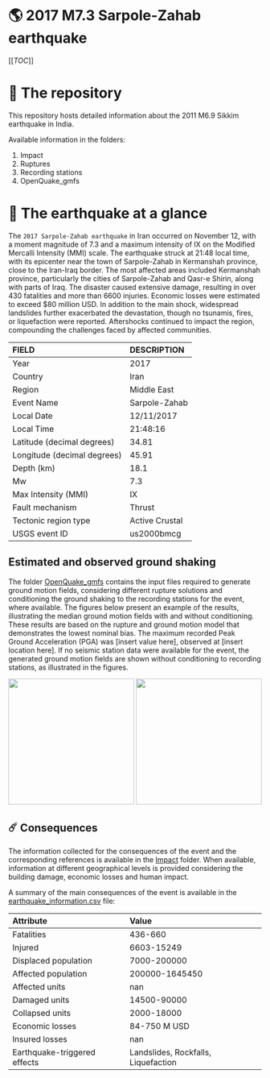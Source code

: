 # 🌎 2017 M7.3 Sarpole-Zahab earthquake
[[_TOC_]]

# 📂 The repository

This repository hosts detailed information about the 2011 M6.9 Sikkim earthquake in India.

Available information in the folders:

1. Impact
2. Ruptures
3. Recording stations
4. OpenQuake_gmfs


# 🚀 The earthquake at a glance 

The `2017 Sarpole-Zahab earthquake` in Iran occurred on November 12, with a moment magnitude of 7.3 and a maximum intensity of IX on the Modified Mercalli Intensity (MMI) scale. The earthquake struck at 21:48 local time, with its epicenter near the town of Sarpole-Zahab in Kermanshah province, close to the Iran-Iraq border. The most affected areas included Kermanshah province, particularly the cities of Sarpole-Zahab and Qasr-e Shirin, along with parts of Iraq. The disaster caused extensive damage, resulting in over 430 fatalities and more than 6600 injuries. Economic losses were estimated to exceed $80 million USD. In addition to the main shock, widespread landslides further exacerbated the devastation, though no tsunamis, fires, or liquefaction were reported. Aftershocks continued to impact the region, compounding the challenges faced by affected communities.

| FIELD | DESCRIPTION |
|:-------|:-------------|
| Year | 2017 |
| Country | Iran |
| Region | Middle East |
| Event Name | Sarpole-Zahab |
| Local Date | 12/11/2017 |
| Local Time | 21:48:16 |
| Latitude (decimal degrees) | 34.81 |
| Longitude (decimal degrees) | 45.91 |
| Depth (km) | 18.1 |
| Mw | 7.3 |
| Max Intensity (MMI) | IX |
| Fault mechanism | Thrust |
| Tectonic region type | Active Crustal |
| USGS event ID | us2000bmcg |

## Estimated and observed ground shaking

The folder [OpenQuake_gmfs](./OpenQuake_gmfs/) contains the input files required to generate ground motion fields, considering different rupture solutions and conditioning the ground shaking to the recording stations for the event, where available. The figures below present an example of the results, illustrating the median ground motion fields with and without conditioning. These results are based on the rupture and ground motion model that demonstrates the lowest nominal bias. The maximum recorded Peak Ground Acceleration (PGA) was [insert value here], observed at [insert location here]. If no seismic station data were available for the event, the generated ground motion fields are shown without conditioning to recording stations, as illustrated in the figures.

<img src="./OpenQuake_gmfs/median_gmf_stations_none.png" height="250">
<img src="./OpenQuake_gmfs/median_gmf_stations_seismic.png" height="250">

## ☄️ Consequences

The information collected for the consequences of the event and the corresponding references is available in the [Impact](./Impact) folder. When available, information at different geographical levels is provided considering the building damage, economic losses and human impact.

A summary of the main consequences of the event is available in the [earthquake_information.csv](./earthquake_information.csv) file:

| Attribute | Value |
|:-------|:-------------|
| Fatalities | 436-660 |
| Injured | 6603-15249 |
| Displaced population | 7000-200000 |
| Affected population | 200000-1645450 |
| Affected units | nan |
| Damaged units | 14500-90000  |
| Collapsed units | 2000-18000  |
| Economic losses | 84-750 M USD |
| Insured losses | nan |
| Earthquake-triggered effects | Landslides, Rockfalls, Liquefaction |